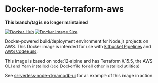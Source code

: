 # Docker-node-terraform-aws

**This branch/tag is no longer maintained**

[![Docker Hub](https://img.shields.io/docker/pulls/jch254/docker-node-terraform-aws)](https://hub.docker.com/r/jch254/docker-node-terraform-aws) [![Docker Image Size](https://img.shields.io/docker/image-size/jch254/docker-node-terraform-aws/16.x)](https://hub.docker.com/r/jch254/docker-node-terraform-aws) 

Docker-powered build/deployment environment for Node.js projects on AWS. This Docker image is intended for use with [Bitbucket Pipelines](https://bitbucket.org/product/features/pipelines) and [AWS CodeBuild](https://aws.amazon.com/codebuild).

This image is based on node:12-alpine and has Terraform 0.15.5, the AWS CLI and Yarn installed (see Dockerfile for all other installed utilities).

See [serverless-node-dynamodb-ui](https://github.com/jch254/serverless-node-dynamodb-ui) for an example of this image in action.
